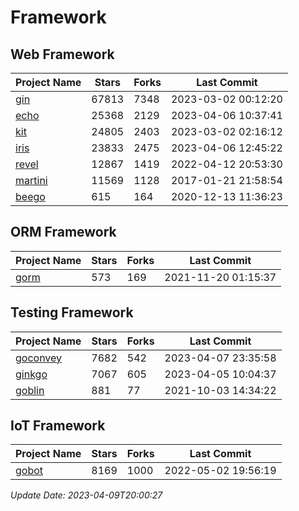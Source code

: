 # Framework

## Web Framework
| Project Name | Stars | Forks | Last Commit |
| ------------ | ----- | ----- | ----------- |
| [gin](https://github.com/gin-gonic/gin) | 67813 | 7348 | 2023-03-02 00:12:20 |
| [echo](https://github.com/labstack/echo) | 25368 | 2129 | 2023-04-06 10:37:41 |
| [kit](https://github.com/go-kit/kit) | 24805 | 2403 | 2023-03-02 02:16:12 |
| [iris](https://github.com/kataras/iris) | 23833 | 2475 | 2023-04-06 12:45:22 |
| [revel](https://github.com/revel/revel) | 12867 | 1419 | 2022-04-12 20:53:30 |
| [martini](https://github.com/go-martini/martini) | 11569 | 1128 | 2017-01-21 21:58:54 |
| [beego](https://github.com/astaxie/beego) | 615 | 164 | 2020-12-13 11:36:23 |

## ORM Framework
| Project Name | Stars | Forks | Last Commit |
| ------------ | ----- | ----- | ----------- |
| [gorm](https://github.com/jinzhu/gorm) | 573 | 169 | 2021-11-20 01:15:37 |

## Testing Framework
| Project Name | Stars | Forks | Last Commit |
| ------------ | ----- | ----- | ----------- |
| [goconvey](https://github.com/smartystreets/goconvey) | 7682 | 542 | 2023-04-07 23:35:58 |
| [ginkgo](https://github.com/onsi/ginkgo) | 7067 | 605 | 2023-04-05 10:04:37 |
| [goblin](https://github.com/franela/goblin) | 881 | 77 | 2021-10-03 14:34:22 |

## IoT Framework
| Project Name | Stars | Forks | Last Commit |
| ------------ | ----- | ----- | ----------- |
| [gobot](https://github.com/hybridgroup/gobot) | 8169 | 1000 | 2022-05-02 19:56:19 |

*Update Date: 2023-04-09T20:00:27*